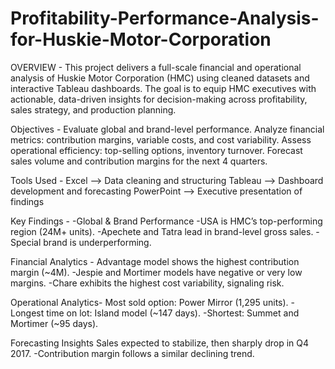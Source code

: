 # Profitability-Performance-Analysis-for-Huskie-Motor-Corporation

OVERVIEW - This project delivers a full-scale financial and operational analysis of Huskie Motor Corporation (HMC) using cleaned datasets and interactive Tableau dashboards. The goal is to equip HMC executives with actionable, data-driven insights for decision-making across profitability, sales strategy, and production planning.

Objectives - 
Evaluate global and brand-level performance.
Analyze financial metrics: contribution margins, variable costs, and cost variability.
Assess operational efficiency: top-selling options, inventory turnover.
Forecast sales volume and contribution margins for the next 4 quarters.

Tools Used -
Excel –> Data cleaning and structuring
Tableau –> Dashboard development and forecasting
PowerPoint –> Executive presentation of findings

Key Findings - 
-Global & Brand Performance
-USA is HMC’s top-performing region (24M+ units).
-Apechete and Tatra lead in brand-level gross sales.
-Special brand is underperforming.

Financial Analytics - 
Advantage model shows the highest contribution margin (~4M).
-Jespie and Mortimer models have negative or very low margins.
-Chare exhibits the highest cost variability, signaling risk.

Operational Analytics-
Most sold option: Power Mirror (1,295 units).
-Longest time on lot: Island model (~147 days).
-Shortest: Summet and Mortimer (~95 days).

Forecasting Insights
Sales expected to stabilize, then sharply drop in Q4 2017.
-Contribution margin follows a similar declining trend.



